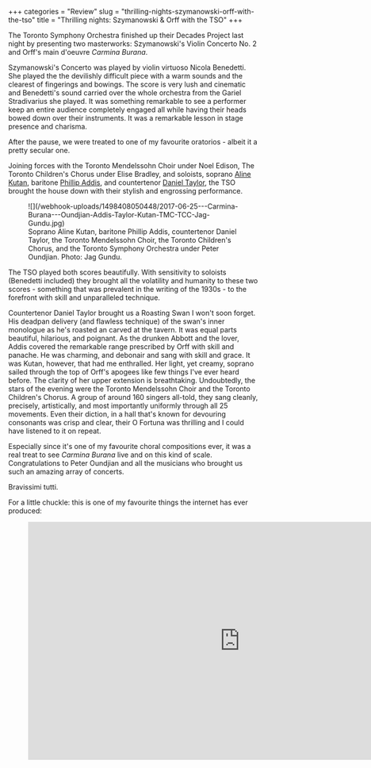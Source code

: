 +++
categories = "Review"
slug = "thrilling-nights-szymanowski-orff-with-the-tso"
title = "Thrilling nights: Szymanowski &amp; Orff with the TSO"
+++

The Toronto Symphony Orchestra finished up their Decades Project last night by presenting two masterworks: Szymanowski's Violin Concerto No. 2 and Orff's main d'oeuvre *Carmina Burana*. 

Szymanowski's Concerto was played by violin virtuoso Nicola Benedetti. She played the the devilishly difficult piece with a warm sounds and the clearest of fingerings and bowings. The score is very lush and cinematic and Benedetti's sound carried over the whole orchestra from the Gariel Stradivarius she played. It was something remarkable to see a performer keep an entire audience completely engaged all while having their heads bowed down over their instruments. It was a remarkable lesson in stage presence and charisma. 

After the pause, we were treated to one of my favourite oratorios - albeit it a pretty secular one. 

Joining forces with the Toronto Mendelssohn Choir under Noel Edison, The Toronto Children's Chorus under Elise Bradley, and soloists, soprano [Aline Kutan](/scene/people/aline-kutan/), baritone [Phillip Addis](/scene/people/phillip-addis/), and countertenor [Daniel Taylor](/scene/people/daniel-taylor/), the TSO brought the house down with their stylish and engrossing performance. 

<figure data-type="image">
![](/webhook-uploads/1498408050448/2017-06-25---Carmina-Burana---Oundjian-Addis-Taylor-Kutan-TMC-TCC-Jag-Gundu.jpg)
<figcaption>Soprano Aline Kutan, baritone Phillip Addis, countertenor Daniel Taylor, the Toronto Mendelssohn Choir, the Toronto Children's Chorus, and the Toronto Symphony Orchestra under Peter Oundjian. Photo: Jag Gundu.</figcaption>
</figure>

The TSO played both scores beautifully. With sensitivity to soloists (Benedetti included) they brought all the volatility and humanity to these two scores - something that was prevalent in the writing of the 1930s - to the forefront with skill and unparalleled technique.

Countertenor Daniel Taylor brought us a Roasting Swan I won't soon forget. His deadpan delivery (and flawless technique) of the swan's inner monologue as he's roasted an carved at the tavern. It was equal parts beautiful, hilarious, and poignant. As the drunken Abbott and the lover, Addis covered the remarkable range prescribed by Orff with skill and panache. He was charming, and debonair and sang with skill and grace. It was Kutan, however, that had me enthralled. Her light, yet creamy, soprano sailed through the top of Orff's apogees like few things I've ever heard before. The clarity of her upper extension is breathtaking. Undoubtedly, the stars of the evening were the Toronto Mendelssohn Choir and the Toronto Children's Chorus. A group of around 160 singers all-told, they sang cleanly, precisely, artistically, and most importantly uniformly through all 25 movements. Even their diction, in a hall that's known for devouring consonants was crisp and clear, their O Fortuna was thrilling and I could have listened to it on repeat. 

Especially since it's one of my favourite choral compositions ever, it was a real treat to see *Carmina Burana* live and on this kind of scale. Congratulations to Peter Oundjian and all the musicians who brought us such an amazing array of concerts. 

Bravissimi tutti. 

For a little chuckle: this is one of my favourite things the internet has ever produced:

<figure data-type="video">
<iframe width="854" height="480" src="https://www.youtube.com/embed/nIwrgAnx6Q8" frameborder="0" allowfullscreen></iframe>
</figure>

